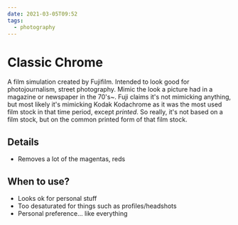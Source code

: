 ```yaml
---
date: 2021-03-05T09:52
tags:
  - photography
---
```


# Classic Chrome

A film simulation created by Fujifilm. Intended to look good for
photojournalism, street photography. Mimic the look a picture had in a magazine
or newspaper in the 70's~. Fuji claims it's not mimicking anything, but most
likely it's mimicking Kodak Kodachrome as it was the most used film stock in
that time period, except *printed*. So really, it's not based on a film stock,
but on the common printed form of that film stock.

## Details

* Removes a lot of the magentas, reds

## When to use?

* Looks ok for personal stuff
* Too desaturated for things such as profiles/headshots
* Personal preference... like everything

